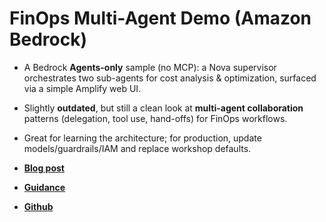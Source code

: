 # FinOps Multi-Agent Demo (Amazon Bedrock)

- A Bedrock **Agents-only** sample (no MCP): a Nova supervisor orchestrates two sub-agents for cost analysis & optimization, surfaced via a simple Amplify web UI.
- Slightly **outdated**, but still a clean look at **multi-agent collaboration** patterns (delegation, tool use, hand-offs) for FinOps workflows.
- Great for learning the architecture; for production, update models/guardrails/IAM and replace workshop defaults.

- [**Blog post**](https://aws.amazon.com/pt/blogs/machine-learning/build-a-finops-agent-using-amazon-bedrock-with-multi-agent-capability-and-amazon-nova-as-the-foundation-model/)

- [**Guidance**](https://aws-solutions-library-samples.github.io/compute/cost-analysis-and-optimization-with-amazon-bedrock-agents.html)

- [**Github**](https://github.com/aws-solutions-library-samples/guidance-for-cost-analysis-and-optimization-with-amazon-bedrock-agents?tab=readme-ov-file#supported-aws-regions)

  
